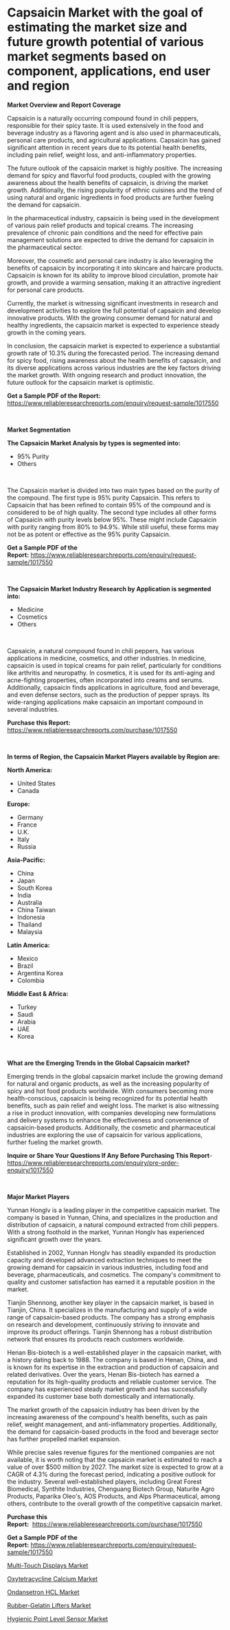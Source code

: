 <p><h1>Capsaicin Market with the goal of estimating the market size and future growth potential of various market segments based on component, applications, end user and region</h1></p><p><strong>Market Overview and Report Coverage</strong></p>
<p><p>Capsaicin is a naturally occurring compound found in chili peppers, responsible for their spicy taste. It is used extensively in the food and beverage industry as a flavoring agent and is also used in pharmaceuticals, personal care products, and agricultural applications. Capsaicin has gained significant attention in recent years due to its potential health benefits, including pain relief, weight loss, and anti-inflammatory properties.</p><p>The future outlook of the capsaicin market is highly positive. The increasing demand for spicy and flavorful food products, coupled with the growing awareness about the health benefits of capsaicin, is driving the market growth. Additionally, the rising popularity of ethnic cuisines and the trend of using natural and organic ingredients in food products are further fueling the demand for capsaicin.</p><p>In the pharmaceutical industry, capsaicin is being used in the development of various pain relief products and topical creams. The increasing prevalence of chronic pain conditions and the need for effective pain management solutions are expected to drive the demand for capsaicin in the pharmaceutical sector.</p><p>Moreover, the cosmetic and personal care industry is also leveraging the benefits of capsaicin by incorporating it into skincare and haircare products. Capsaicin is known for its ability to improve blood circulation, promote hair growth, and provide a warming sensation, making it an attractive ingredient for personal care products.</p><p>Currently, the market is witnessing significant investments in research and development activities to explore the full potential of capsaicin and develop innovative products. With the growing consumer demand for natural and healthy ingredients, the capsaicin market is expected to experience steady growth in the coming years.</p><p>In conclusion, the capsaicin market is expected to experience a substantial growth rate of 10.3% during the forecasted period. The increasing demand for spicy food, rising awareness about the health benefits of capsaicin, and its diverse applications across various industries are the key factors driving the market growth. With ongoing research and product innovation, the future outlook for the capsaicin market is optimistic.</p></p>
<p><strong>Get a Sample PDF of the Report:</strong> <a href="https://www.reliableresearchreports.com/enquiry/request-sample/1017550">https://www.reliableresearchreports.com/enquiry/request-sample/1017550</a></p>
<p>&nbsp;</p>
<p><strong>Market Segmentation</strong></p>
<p><strong>The Capsaicin Market Analysis by types is segmented into:</strong></p>
<p><ul><li>95% Purity</li><li>Others</li></ul></p>
<p>&nbsp;</p>
<p><p>The Capsaicin market is divided into two main types based on the purity of the compound. The first type is 95% purity Capsaicin. This refers to Capsaicin that has been refined to contain 95% of the compound and is considered to be of high quality. The second type includes all other forms of Capsaicin with purity levels below 95%. These might include Capsaicin with purity ranging from 80% to 94.9%. While still useful, these forms may not be as potent or effective as the 95% purity Capsaicin.</p></p>
<p><strong>Get a Sample PDF of the Report:</strong>&nbsp;<a href="https://www.reliableresearchreports.com/enquiry/request-sample/1017550">https://www.reliableresearchreports.com/enquiry/request-sample/1017550</a></p>
<p>&nbsp;</p>
<p><strong>The Capsaicin Market Industry Research by Application is segmented into:</strong></p>
<p><ul><li>Medicine</li><li>Cosmetics</li><li>Others</li></ul></p>
<p>&nbsp;</p>
<p><p>Capsaicin, a natural compound found in chili peppers, has various applications in medicine, cosmetics, and other industries. In medicine, capsaicin is used in topical creams for pain relief, particularly for conditions like arthritis and neuropathy. In cosmetics, it is used for its anti-aging and acne-fighting properties, often incorporated into creams and serums. Additionally, capsaicin finds applications in agriculture, food and beverage, and even defense sectors, such as the production of pepper sprays. Its wide-ranging applications make capsaicin an important compound in several industries.</p></p>
<p><strong>Purchase this Report:</strong>&nbsp; <a href="https://www.reliableresearchreports.com/purchase/1017550">https://www.reliableresearchreports.com/purchase/1017550</a></p>
<p>&nbsp;</p>
<p><strong>In terms of Region, the Capsaicin Market Players available by Region are:</strong></p>
<p>
    <p> <strong> North America: </strong>
        <ul>
            <li>United States</li>
            <li>Canada</li>
        </ul>
        </p> 
    <p> <strong> Europe: </strong>
        <ul>
            <li>Germany</li>
            <li>France</li>
            <li>U.K.</li>
            <li>Italy</li>
            <li>Russia</li>
        </ul>
        </p> 
    <p> <strong> Asia-Pacific: </strong>
        <ul>
            <li>China</li>
            <li>Japan</li>
            <li>South Korea</li>
            <li>India</li>
            <li>Australia</li>
            <li>China Taiwan</li>
            <li>Indonesia</li>
            <li>Thailand</li>
            <li>Malaysia</li>
        </ul>
        </p> 
    <p> <strong> Latin America: </strong>
        <ul>
            <li>Mexico</li>
            <li>Brazil</li>
            <li>Argentina Korea</li>
            <li>Colombia</li>
        </ul>
        </p> 
    <p> <strong> Middle East & Africa: </strong>
        <ul>
            <li>Turkey</li>
            <li>Saudi</li>
            <li>Arabia</li>
            <li>UAE</li>
            <li>Korea</li>
        </ul>
    </p>
    </p>
<p>&nbsp;</p>
<p><strong>What are the Emerging Trends in the Global Capsaicin market?</strong></p>
<p><p>Emerging trends in the global capsaicin market include the growing demand for natural and organic products, as well as the increasing popularity of spicy and hot food products worldwide. With consumers becoming more health-conscious, capsaicin is being recognized for its potential health benefits, such as pain relief and weight loss. The market is also witnessing a rise in product innovation, with companies developing new formulations and delivery systems to enhance the effectiveness and convenience of capsaicin-based products. Additionally, the cosmetic and pharmaceutical industries are exploring the use of capsaicin for various applications, further fueling the market growth.</p></p>
<p><strong>Inquire or Share Your Questions If Any Before Purchasing This Report</strong>- <a href="https://www.reliableresearchreports.com/enquiry/pre-order-enquiry/1017550">https://www.reliableresearchreports.com/enquiry/pre-order-enquiry/1017550</a></p>
<p>&nbsp;</p>
<p><strong>Major Market Players</strong></p>
<p><p>Yunnan Honglv is a leading player in the competitive capsaicin market. The company is based in Yunnan, China, and specializes in the production and distribution of capsaicin, a natural compound extracted from chili peppers. With a strong foothold in the market, Yunnan Honglv has experienced significant growth over the years.</p><p>Established in 2002, Yunnan Honglv has steadily expanded its production capacity and developed advanced extraction techniques to meet the growing demand for capsaicin in various industries, including food and beverage, pharmaceuticals, and cosmetics. The company's commitment to quality and customer satisfaction has earned it a reputable position in the market.</p><p>Tianjin Shennong, another key player in the capsaicin market, is based in Tianjin, China. It specializes in the manufacturing and supply of a wide range of capsaicin-based products. The company has a strong emphasis on research and development, continuously striving to innovate and improve its product offerings. Tianjin Shennong has a robust distribution network that ensures its products reach customers worldwide.</p><p>Henan Bis-biotech is a well-established player in the capsaicin market, with a history dating back to 1988. The company is based in Henan, China, and is known for its expertise in the extraction and production of capsaicin and related derivatives. Over the years, Henan Bis-biotech has earned a reputation for its high-quality products and reliable customer service. The company has experienced steady market growth and has successfully expanded its customer base both domestically and internationally.</p><p>The market growth of the capsaicin industry has been driven by the increasing awareness of the compound's health benefits, such as pain relief, weight management, and anti-inflammatory properties. Additionally, the demand for capsaicin-based products in the food and beverage sector has further propelled market expansion.</p><p>While precise sales revenue figures for the mentioned companies are not available, it is worth noting that the capsaicin market is estimated to reach a value of over $500 million by 2027. The market size is expected to grow at a CAGR of 4.3% during the forecast period, indicating a positive outlook for the industry. Several well-established players, including Great Forest Biomedical, Synthite Industries, Chenguang Biotech Group, Naturite Agro Products, Paparika Oleo's, AOS Products, and Alps Pharmaceutical, among others, contribute to the overall growth of the competitive capsaicin market.</p></p>
<p><strong>Purchase this Report:</strong>&nbsp;&nbsp;<a href="https://www.reliableresearchreports.com/purchase/1017550">https://www.reliableresearchreports.com/purchase/1017550</a></p>
<p></p>
<p><strong>Get a Sample PDF of the Report:</strong>&nbsp;<a href="https://www.reliableresearchreports.com/enquiry/request-sample/1017550">https://www.reliableresearchreports.com/enquiry/request-sample/1017550</a></p>
<p><p><a href="https://medium.com/@shaniekunze/multi-touch-displays-market-report-reveals-the-latest-trends-and-growth-opportunities-of-this-adc649c6a522">Multi-Touch Displays Market</a></p><p><a href="https://github.com/gaydyna/Market-Research-Report-List-1/blob/main/oxytetracycline-calcium-market.md">Oxytetracycline Calcium Market</a></p><p><a href="https://github.com/tamvrosiya/Market-Research-Report-List-1/blob/main/ondansetron-hcl-market.md">Ondansetron HCL Market</a></p><p><a href="https://medium.com/@fire.honor.safe/rubber-gelatin-lifters-market-research-report-its-history-and-forecast-2023-to-2030-341f90b756e9">Rubber-Gelatin Lifters Market</a></p><p><a href="https://medium.com/@randyrose31/hygienic-point-level-sensor-market-analysis-and-sze-forecasted-for-period-from-2023-to-2030-e486c8f42737">Hygienic Point Level Sensor Market</a></p></p>